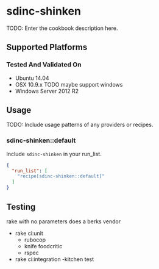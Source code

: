 # sdinc-shinken

TODO: Enter the cookbook description here.

## Supported Platforms

### Tested And Validated On
- Ubuntu 14.04
- OSX 10.9.x
TODO maybe support windows
- Windows Server 2012 R2

## Usage

TODO: Include usage patterns of any providers or recipes.

### sdinc-shinken::default

Include `sdinc-shinken` in your run_list.

```json
{
  "run_list": [
    "recipe[sdinc-shinken::default]"
  ]
}
```

## Testing
rake with no parameters does a berks vendor

- rake ci:unit
  - rubocop
  - knife foodcritic
  - rspec
- rake ci:integration
  -kitchen test

